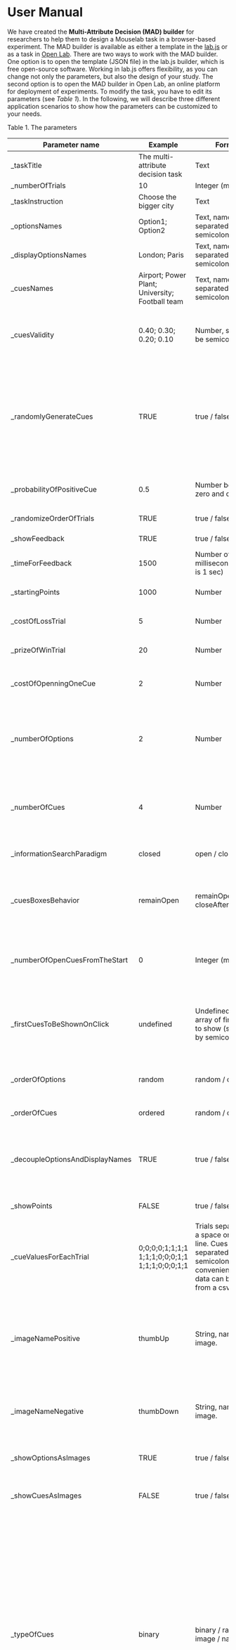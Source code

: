 # User Manual

We have created the **Multi-Attribute Decision (MAD) builder** for researchers to help them to design a Mouselab task in a browser-based experiment. The MAD builder is available as either a template in the [lab.js](https://lab.js.org) or as a task in [Open Lab](https://open-lab.online). There are two ways to work with the MAD builder. One option is to open the template (JSON file) in the lab.js builder, which is free open-source software. Working in lab.js offers flexibility, as you can change not only the parameters, but also the design of your study. The second option is to open the MAD builder in Open Lab, an online platform for deployment of experiments. To modify the task, you have to edit its parameters (see *Table 1*). In the following, we will describe three different application scenarios to show how the parameters can be customized to your needs.

Table 1. The parameters

| Parameter name                       | Example                                         | Format                                                                                                                                | Description                                                                                                                                                                                                                                                                                                                                                                                                                                                                                                                                                                                                                                                                                               |
|--------------------------------------|-------------------------------------------------|---------------------------------------------------------------------------------------------------------------------------------------|-----------------------------------------------------------------------------------------------------------------------------------------------------------------------------------------------------------------------------------------------------------------------------------------------------------------------------------------------------------------------------------------------------------------------------------------------------------------------------------------------------------------------------------------------------------------------------------------------------------------------------------------------------------------------------------------------------------|
| _taskTitle                           | The multi-attribute decision task               | Text                                                                                                                                  | The title shown in the task                                                                                                                                                                                                                                                                                                                                                                                                                                                                                                                                                                                                                                                                               |
| _numberOfTrials                      | 10                                              | Integer (min = 1)                                                                                                                     | The number of trials                                                                                                                                                                                                                                                                                                                                                                                                                                                                                                                                                                                                                                                                                      |
| _taskInstruction                     | Choose the bigger city                          | Text                                                                                                                                  | The instruction shown in the task                                                                                                                                                                                                                                                                                                                                                                                                                                                                                                                                                                                                                                                                         |
| _optionsNames                        | Option1; Option2                                | Text, names are separated be semicolons.                                                                                              | The option names are for the researcher and not shown to a participant.                                                                                                                                                                                                                                                                                                                                                                                                                                                                                                                                                                                                                                   |
| _displayOptionsNames                 | London; Paris                                   | Text, names are separated be semicolons.                                                                                              | The display options names are shown to a participant.                                                                                                                                                                                                                                                                                                                                                                                                                                                                                                                                                                                                                                                     |
| _cuesNames                           | Airport; Power Plant; University; Football team | Text, names are separated be semicolons.                                                                                              | The cues names displayed to the participant.                                                                                                                                                                                                                                                                                                                                                                                                                                                                                                                                                                                                                                                              |
| _cuesValidity                        | 0.40; 0.30; 0.20; 0.10                          | Number, separated be semicolons.                                                                                                      | The validity values of the cues. The values should sum up to one and are used to calculate the correct option in each trial (by applying a weighted additive rule).                                                                                                                                                                                                                                                                                                                                                                                                                                                                                                                                       |
| _randomlyGenerateCues                | TRUE                                            | true / false                                                                                                                          | Whether to generate each cue independently with some probability. If true, then each cue value will be generated randomly and will be positive with the probability of the parameter *_probabilityOfPositiveCue*.  If false, then each cue value will be assigned a value from the parameter *_cueValuesForEachTrial*.                                                                                                                                                                                                                                                                                                                                                                                    |
| _probabilityOfPositiveCue            | 0.5                                             | Number between zero and one                                                                                                           | The probability of generating a positive cue. The parameter *_randomlyGenerateCues* should be true.                                                                                                                                                                                                                                                                                                                                                                                                                                                                                                                                                                                                       |
| _randomizeOrderOfTrials              | TRUE                                            | true / false                                                                                                                          | Whether or not to randomize the order of trials.                                                                                                                                                                                                                                                                                                                                                                                                                                                                                                                                                                                                                                                          |
| _showFeedback                        | TRUE                                            | true / false                                                                                                                          | Whether or not to show feedback after each trial.                                                                                                                                                                                                                                                                                                                                                                                                                                                                                                                                                                                                                                                         |
| _timeForFeedback                     | 1500                                            | Number of milliseconds (1000 is 1 sec)                                                                                                | How long to show feedback after the trial.                                                                                                                                                                                                                                                                                                                                                                                                                                                                                                                                                                                                                                                                |
| _startingPoints                      | 1000                                            | Number                                                                                                                                | How many points participants have at the beginning of the task.                                                                                                                                                                                                                                                                                                                                                                                                                                                                                                                                                                                                                                           |
| _costOfLossTrial                     | 5                                               | Number                                                                                                                                | How many points participants lose in case of a wrong answer.                                                                                                                                                                                                                                                                                                                                                                                                                                                                                                                                                                                                                                              |
| _prizeOfWinTrial                     | 20                                              | Number                                                                                                                                | How many points participants win in case of a correct answer.                                                                                                                                                                                                                                                                                                                                                                                                                                                                                                                                                                                                                                             |
| _costOfOpenningOneCue                | 2                                               | Number                                                                                                                                | How many points participants pay to open one information box (in the closed Mouselab paradigm).                                                                                                                                                                                                                                                                                                                                                                                                                                                                                                                                                                                                           |
| _numberOfOptions                     | 2                                               | Number                                                                                                                                | The number of options. The number should be consistent with the parameters: *_optionsNames*, *_displayOptionsNames*, *_cueValuesForEachTrial* (if *_randomlyGenerateCues* is false).                                                                                                                                                                                                                                                                                                                                                                                                                                                                                                                      |
| _numberOfCues                        | 4                                               | Number                                                                                                                                | The number of cues. The number should be consistent with the parameters: *_cuesNames*, *_cuesValidity*, *_cueValuesForEachTrial* (if *_randomlyGenerateCues* is false).                                                                                                                                                                                                                                                                                                                                                                                                                                                                                                                                   |
| _informationSearchParadigm           | closed                                          | open / closed                                                                                                                         | Whether to show all cues (open), or make them open on the mouse click (closed).                                                                                                                                                                                                                                                                                                                                                                                                                                                                                                                                                                                                                           |
| _cuesBoxesBehavior                   | remainOpen                                      | remainOpen / closeAfterBoxIsLeft                                                                                                      | For closed Mouselab (*_informationSearchParadigm* is *closed*), whether to leave the boxes open after a click (remainOpen) or to hide the cue, when the mouse leaves the box (closeAfterBoxIsLeft).                                                                                                                                                                                                                                                                                                                                                                                                                                                                                                       |
| _numberOfOpenCuesFromTheStart        | 0                                               | Integer (min = 0)                                                                                                                     | For closed Mouselab (*_informationSearchParadigm* is *closed*), you can specify how many cues are visible from the beginning of the trial.                                                                                                                                                                                                                                                                                                                                                                                                                                                                                                                                                                |
| _firstCuesToBeShownOnClick           | undefined                                       | Undefined or an array of first cues to show (separated by semicolons).                                                                | For closed Mouselab (*_informationSearchParadigm* is *closed*), you can specify which cue values to show on the first click. The cue values should be given as an array, which length is equal to the number of trials.                                                                                                                                                                                                                                                                                                                                                                                                                                                                                   |
| _orderOfOptions                      | random                                          | random / ordered                                                                                                                      | Whether or not to randomize the presentation order of options specified in *_optionsNames*.                                                                                                                                                                                                                                                                                                                                                                                                                                                                                                                                                                                                               |
| _orderOfCues                         | ordered                                         | random / ordered                                                                                                                      | Whether or not to randomize the presentation order of cues.                                                                                                                                                                                                                                                                                                                                                                                                                                                                                                                                                                                                                                               |
| _decoupleOptionsAndDisplayNames | TRUE                                            | true / false                                                                                                                          | Whether or not to decouple display options names from options names. When true, the presentation order of displayed names is randomized independently from options.                                                                                                                                                                                                                                                                                                                                                                                                                                                                                                                                       |
| _showPoints                          | FALSE                                           | true / false                                                                                                                          | Whether or not to show participants the amount of collected points.                                                                                                                                                                                                                                                                                                                                                                                                                                                                                                                                                                                                                                       |
| _cueValuesForEachTrial               | 0;0;0;0;1;1;1;1 1;1;1;0;0;0;1;1 1;1;1;0;0;0;1;1 | Trials separated by a space or a new line. Cues are separated by semicolons. For convenience, the data can be copied from a csv file. | The cue values for each option and trial. The number of values should correspond to the number of trials, options and cues. The parameter *_randomlyGenerateCues* should be *false*.                                                                                                                                                                                                                                                                                                                                                                                                                                                                                                                      |
| _imageNamePositive                   | thumbUp                                         | String, name of the image.                                                                                                            | In case if the parameter *_typeOfCues* is *name*, the positive cue value (bigger than 0) will be displayed with the image with given name. The image should uploaded to the screen component *MouseLab* in the lab.js builder, and the names should match.                                                                                                                                                                                                                                                                                                                                                                                                                                                |
| _imageNameNegative                   | thumbDown                                       | String, name of the image.                                                                                                            | In case if the parameter *_typeOfCues* is *name*, the negative cue value (smaller or equal to 0) will be displayed with the image with given name.                                                                                                                                                                                                                                                                                                                                                                                                                                                                                                                                                        |
| _showOptionsAsImages                 | TRUE                                            | true / false                                                                                                                          | Whether or not to show options as images. If true, display names will be used as images names.                                                                                                                                                                                                                                                                                                                                                                                                                                                                                                                                                                                                            |
| _showCuesAsImages                    | FALSE                                           | true / false                                                                                                                          | Whether or not to show cues as images. If true, cues names will be used as images names.                                                                                                                                                                                                                                                                                                                                                                                                                                                                                                                                                                                                                  |
| _typeOfCues                          | binary                                          | binary / raw / image / name / any                                                                                                     | How to display cues: Binary:  *+* or *-*. If the cue is of *binary* type, the value bigger than zero is displayed as a plus sign, otherwise as a minus sign. Raw: the way how values are written in the parameter *_cueValuesForEachTrial*.  Image: as images for positive and negative values. The value bigger than zero is displayed as an image with the name from *_imageNamePositive*, otherwise as an image with the name from *_imageNameNegative*. Name: as images. The names of the images are in the parameter *_displayOptions*. Any: as images. The names of the images are in the parameter *_displayOptions*. If there is no image with the specified name, the raw value of cue is shown. |


##Application scenarios

###Case 1: “Open information board with preset cue values”

In the first example, we consider the choice between two movies (“movie A” and “movie B”) based on the opinions of four experts who can either recommend a movie (+) or give no recommendation (-). Let's say we need 5 trials with feedback for 2 seconds after each trial telling participants whether they are correct or wrong.
We assume that you know exactly how cues should look like in each trial, so you don't require randomization, but wish to present the task in the order you defined from the start.

Figure 1: The movie task


###Scenario 2: “Closed Mouselab with randomization”

The second application scenario includes more randomization and applies the Mouselab paradigm in which users have to click on the boxes to open information. This time, it's about choosing between four different apartments based on five different cues. The cue values are generated independently with a probability of 40% to be a positive one. The feedback and the number of points are also displayed to participants. The participants click on the boxes to open the information and this information remains open until the end of the trial. We also make the information search costly and charge a certain number of points for each opened box. The options and cues are kept in the same order across trials.

Figure 2: Apartment-hunting task

###Scenario 3: “The preferential choice with images”

The flexibility of the MAD Builder arises from the capability to upload your own images and use them as options, cues or cue values. In this case, we consider the task in which we ask people to choose between two food products. The first cue is the amount of calories (numbers), the second is the price ($), and the third cue is the country of origin (images of flags). Since it is a preferential choice, we will not estimate how correct the answer is and will not give participants any feedback.
In the lab.js experiment builder we need to upload images that will represent food products. Upload images on the screen component “MouseLab” and rename them to correspond to the values of the parameter *_ displayOptionsNames*.

Figure 3: Food preferences task
